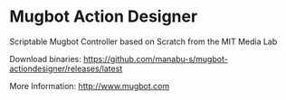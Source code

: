 # Mugbot Action Designer
Scriptable Mugbot Controller based on Scratch from the MIT Media Lab

Download binaries: https://github.com/manabu-s/mugbot-actiondesigner/releases/latest

More Information: http://www.mugbot.com
